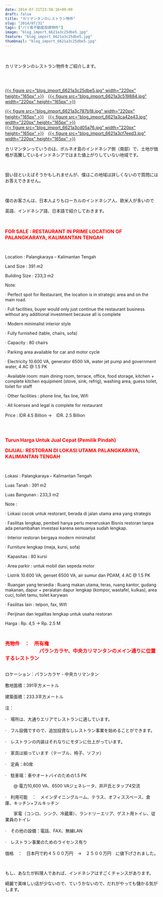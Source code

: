 ```yaml
---
date: 2014-07-31T23:58:16+09:00
draft: false
title: "カリマンタンのレストラン物件"
slug: "2014/07/31"
tags: ["バリ島不動産投資物件"]
image: "blog_import_6621a3c25dbe5.jpg"
feature: "blog_import_6621a3c25dbe5.jpg"
thumbnail: "blog_import_6621a3c25dbe5.jpg"
---
```

<p><br/><br/>カリマンタンのレストラン物件をご紹介します。</p><br/><p><br/><a href="blog_import_6621a3c398b21.jpg">{{< figure src="blog_import_6621a3c25dbe5.jpg" width="220px" height="165px" >}}</a>　<a href="blog_import_6621a3c651311.jpg">{{< figure src="blog_import_6621a3c519884.jpg" width="220px" height="165px" >}}</a></p><p><a href="blog_import_6621a3c8c3f1b.jpg">{{< figure src="blog_import_6621a3c787b18.jpg" width="220px" height="165px" >}}</a>　<a href="blog_import_6621a3cb74738.jpg">{{< figure src="blog_import_6621a3ca42e43.jpg" width="220px" height="165px" >}}</a><br/><a href="blog_import_6621a3ce3caee.jpg">{{< figure src="blog_import_6621a3cd05a76.jpg" width="220px" height="165px" >}}</a>　<a href="blog_import_6621a3d0c2680.jpg">{{< figure src="blog_import_6621a3cf7eed3.jpg" width="220px" height="165px" >}}</a><br/></p><p>カリマンタンっていうのは、ボルネオ島のインドネシア側（南部）で、土地が価格が高騰しているインドネシアではまた値上がりしていない地域です。</p><br/><p>狙い目といえばそうかもしれませんが、僕はこの地域は詳しくないので質問にはお答えできません。</p><p><br/></p><p>僕のお客さんは、日本人よりもローカルのインドネシア人、欧米人が多いので</p><p>英語、インドネシア語、日本語で紹介しておきます。<br/><br/><br/></p><p><font color="#ff0000" size="3"><strong>FOR SALE : RESTAURANT IN PRIME LOCATION OF PALANGKARAYA, KALIMANTAN TENGAH</strong></font></p><p><br/></p><p>Location : Palangkaraya – Kalimantan Tengah </p><p>Land Size : 391 m2</p><p>Building Size : 233,3 m2 </p><p>Note: </p><p>· Perfect spot for Restaurant, the location is in strategic area and on the main road. </p><p>· Full facilities, buyer would only just continue the restaurant business without any additional investment because all is complete </p><p>· Modern minimalist interior style </p><p>· Fully furnished (table, chairs, sofa)</p><p>· Capacity : 80 chairs </p><p>· Parking area available for car and motor cycle </p><p>· Electricity 10.600 VA, generator 6500 VA, water jet pump and government water, 4 AC @ 1.5 PK</p><p>· Available room: main dining room, terrace, office, food storage, kitchen + complete kitchen equipment (stove, sink, refrig), washing area, guess toilet, toilet for staff</p><p>· Other facilities : phone line, fax line, Wifi </p><p>· All licenses and legal is complete for restaurant</p><p>Price : IDR 4.5 Billion →　IDR. 2.5 Billion </p><p><br/></p><p><br/><font color="#ff0000" size="3"><strong>Turun Harga Untuk Jual Cepat (Pemilik Pindah)</strong></font></p><p><font color="#ff0000" size="3"><strong>DIJUAL: RESTORAN DI LOKASI UTAMA PALANGKARAYA, KALIMANTAN TENGAH </strong></font></p><p><br/></p><p>Lokasi : Palangkaraya – Kalimantan Tengah </p><p>Luas Tanah : 391 m2</p><p>Luas Bangunan : 233,3 m2</p><p>Note : </p><p>· Lokasi cocok untuk restorant, berada di jalan utama area yang strategis</p><p>· Fasilitas lengkap, pembeli hanya perlu meneruskan Bisnis restoran tanpa ada penambahan investasi karena semuanya sudah lengkap.</p><p>· Interior restoran bergaya modern minimalist</p><p>· Furniture lengkap (meja, kursi, sofa)</p><p>· Kapasitas : 80 kursi</p><p>· Area parkir : untuk mobil dan sepeda motor </p><p>· Listrik 10.600 VA, genset 6500 VA, air sumur dan PDAM, 4 AC @ 1.5 PK</p><p>· Ruangan yang tersedia : Ruang makan utama, teras, ruang kantor, gudang makanan, dapur + peralatan dapur lengkap (kompor, wastafel, kulkas), area cuci, toilet tamu, toilet karywan</p><p>· Fasilitas lain : telpon, fax, Wifi</p><p>· Perijinan dan legalitas lengkap untuk usaha restoran</p><p>Harga : Rp. 4,5 → Rp. 2.5 M<br/></p><p><br/></p><p><font color="#ff0000"><strong><font size="3"><span>売物件　：　所有権</span> <br/><span>　　　　　　　パランカラヤ</span><span>、</span><span>中央カリマンタンの</span><span>メイン通りに位置する</span><span>レストラン</span></font></strong></font></p><p><br/><span>ロケーション：</span><span>パランカラヤ</span><span> - 中央</span><span>カリマンタン</span> <br/><br/><span>敷地</span><span>面積：</span><span>391平方メートル</span> <br/><br/><span>建築面積</span><span>：</span><span>233.3平方メートル</span> <br/><br/><span>注：</span> <br/><br/><span>·　</span><span>場所は</span><span>、</span><span>大通り</span><span>エリアでレストラン</span><span>に適しています</span>。<br/><br/><span>·　フル</span><span>設備ですので、</span><span>追加</span><span>投資なし</span><span>レストラン事業</span><span>を始めることができます。</span> <br/><br/><span>·　</span><span>レストラン</span><span>の内装はそれなりにモダンに仕上がっています。</span> <br/><br/><span>·　家具は揃っています</span><span>（</span><span>テーブル、椅子</span><span>、</span><span>ソファ</span><span>）</span> <br/><br/><span>·　</span><span>定員：</span><span>80席</span> <br/><br/><span>·　</span><span>駐車場：</span><span>車やオートバイ</span><span>のための</span><span>1.5</span> <span class="hps">PK</span></p><p><span class="hps">　　</span><span>@</span><span>·</span><span>電力</span><span>10,600</span> <span class="hps">VA</span><span>、</span><span>6500</span> <span class="hps">VA</span><span>ジェネレータ</span><span>、</span><span>井戸</span><span>氏とタップ</span><span>4</span><span>交流</span> <br/><br/><span>·　</span><span>利用可能　</span><span>：　</span><span>メインダイニングルーム</span><span>、</span><span>テラス</span><span>、</span><span>オフィススペース</span><span>、</span><span>倉庫</span><span>、</span><span>キッチン</span><span>+</span><span>フル</span><span>キッチン</span></p><p><span>　　家電</span><span>（</span><span>コンロ</span><span>、</span><span>シンク</span><span>、</span><span>冷蔵庫</span><span>）</span><span>、</span><span>ランドリーエリア</span><span>、</span><span>ゲスト用トイレ</span><span>、</span><span>従業員のトイレ</span> <br/><br/><span>·　その他の</span><span>設備：</span><span>電話、FAX</span><span>、</span><span>無線LAN</span> <br/><br/><span>·　</span><span>レストラン事業</span><span>のための</span><span>ライセンス有り</span> <br/><br/><span>価格　：　日本円で約４５００万円　→　２５００万円　に値下げされました。</span> <br/></p><p><br/></p><p>もし、あなたが料理人であれば、インドネシアはすごくチャンスがあります。</p><p>綺麗で美味しい店が少ないので、ていうかないので、だれがやっても儲かる気がします。<br/><br/><br/><a href="o0500037513020596830.jpg"></a><br/><br/><br/></p>

